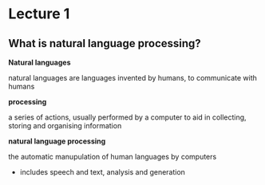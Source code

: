 # Lecture 1

## What is natural language processing?

**Natural languages** 

natural languages are languages invented by humans, to communicate with humans


**processing**

a series of actions, usually performed by a computer to aid in collecting, storing and organising information


**natural language processing** 

the automatic manupulation of human languages by computers

- includes speech and text, analysis and generation
